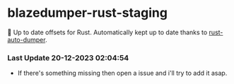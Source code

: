 # blazedumper-rust-staging

🚀 Up to date offsets for Rust. Automatically kept up to date thanks to [rust-auto-dumper](https://github.com/Akandesh/rust-auto-dumper).


### Last Update 20-12-2023 02:04:54
- If there's something missing then open a issue and i'll try to add it asap.